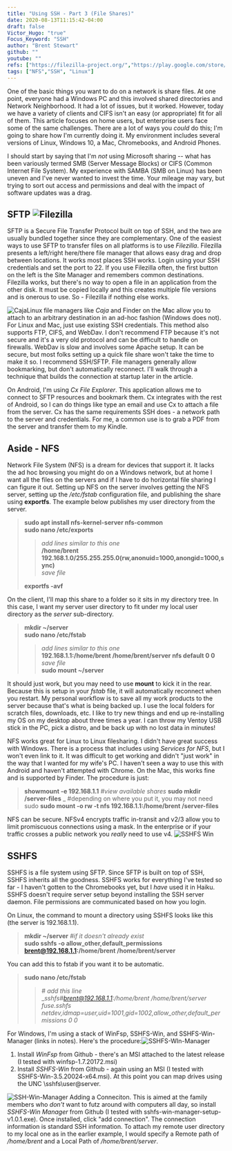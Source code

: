 ```yaml
---
title: "Using SSH - Part 3 (File Shares)"
date: 2020-08-13T11:15:42-04:00
draft: false
Victor_Hugo: "true"
Focus_Keyword: "SSH"
author: "Brent Stewart"
github: ""
youtube: ""
refs: ["https://filezilla-project.org/","https://play.google.com/store/apps/details?id=com.cxinventor.file.explorer&hl=en_US", "https://github.com/billziss-gh/winfsp/releases/tag/v1.7", "https://github.com/billziss-gh/sshfs-win", "https://github.com/evsar3/sshfs-win-manager"]
tags: ["NFS","SSH", "Linux"]
---
```


One of the basic things you want to do on a network is share files.  At one point, everyone had a Windows PC and this involved shared directories and Network Neighborhood.  It had a lot of issues, but it worked.  However, today we have a variety of clients and CIFS isn't an easy (or appropriate) fit for all of them.  This article focuses on home users, but enterprise users face some of the same challenges.  There are a lot of ways you _could_ do this; I'm going to share how I'm currently doing it.  My environment includes several versions of Linux, Windows 10, a Mac, Chromebooks, and Android Phones.

I should start by saying that I'm _not_ using Microsoft sharing -- what has been variously termed SMB (Server Message Blocks) or CIFS (Common Internet File System).  My experience with SAMBA (SMB on Linux) has been uneven and I've never wanted to invest the time.  Your mileage may vary, but trying to sort out access and permissions and deal with the impact of software updates was a drag.

## SFTP ![Filezilla](/Filezilla.png#floatright)
SFTP is a Secure File Transfer Protocol built on top of SSH, and the two are usually bundled together since they are complementary.  One of the easiest ways to use SFTP to transfer files on all platforms is to use _Filezilla_.  Filezilla presents a left/right here/there file manager that allows easy drag and drop between locations.  It works most places SSH works.  Login using your SSH credentials and set the port to 22.  If you use Filezilla often, the first button on the left is the Site Manager and remembers common destinations.  Filezilla works, but there's no way to open a file in an application from the other disk.  It must be copied locally and this creates multiple file versions and is onerous to use.  So - Filezilla if nothing else works.

![Caja](/caja.png#floatleft)Linux file managers like _Caja_ and Finder on the Mac allow you to attach to an arbitrary destination in an ad-hoc fashion (Windows does not).  For Linux and Mac, just use existing SSH credentials.  This method also supports FTP, CIFS, and WebDav.  I don't recommend FTP because it's not secure and it's a very old protocol and can be difficult to handle on firewalls.  WebDav is slow and involves some Apache setup.  It can be secure, but most folks setting up a quick file share won't take the time to make it so.  I recommend SSH/SFTP.  File managers generally allow bookmarking, but don't automatically reconnect.  I'll walk through a technique that builds the connection at startup later in the article. 

On Android, I'm using _Cx File Explorer_.  This application allows me to connect to SFTP resources and bookmark them.  Cx integrates with the rest of Android, so I can do things like type an email and use Cx to attach a file from the server.  Cx has the same requirements SSH does - a network path to the server and credentials. For me, a common use is to grab a PDF from the server and transfer them to my Kindle.

## Aside - NFS

Network File System (NFS) is a dream for devices that support it.  It lacks the ad hoc browsing you might do on a Windows network, but at home I want all the files on the servers and if I have to do horizontal file sharing I can figure it out.  Setting up NFS on the server involves getting the NFS server, setting up the _/etc/fstab_ configuration file, and publishing the share using __exportfs__.  The example below publishes my user directory from the server.

> __sudo apt install nfs-kernel-server nfs-common__  
> __sudo nano /etc/exports__  
>> _add lines similar to this one_  
>> __/home/brent 192.168.1.0/255.255.255.0(rw,anonuid=1000,anongid=1000,sync)__  
>> _save file_  
>  
> __exportfs -avf__ 

On the client, I'll map this share to a folder so it sits in my directory tree.  In this case, I want my server user directory to fit under my local user directory as the _server_ sub-directory.

> __mkdir ~/server__  
> __sudo nano /etc/fstab__  
>> _add lines similar to this one_  
>> __192.168.1.1:/home/brent /home/brent/server nfs default 0 0__  
>> _save file_  
> __sudo mount ~/server__  

It should just work, but you may need to use __mount__ to kick it in the rear.  Because this is setup in your _fstab_ file, it will automatically reconnect when you restart.  My personal workflow is to save all my work products to the server because that's what is being backed up.  I use the local folders for scratch files, downloads, etc.  I like to try new things and end up re-installing my OS on my desktop about three times a year.  I can throw my Ventoy USB stick in the PC, pick a distro, and be back up with no lost data in minutes!

NFS works great for Linux to Linux filesharing.  I didn't have great success with Windows.  There is a process that includes using _Services for NFS_, but I won't even link to it.  It was difficult to get working and didn't "just work" in the way that I wanted for my wife's PC.  I haven't seen a way to use this with Android and haven't attempted with Chrome.  On the Mac, this works fine and is supported by Finder.  The procedure is just:

> __showmount -e 192.168.1.1__  _#view available shares_
> __sudo mkdir /server-files__ _ #depending on where you put it, you may not need sudo
> __sudo mount -o rw -t nfs 192.168.1.1:/home/brent /server-files__

NFS can be secure.  NFSv4 encrypts traffic in-transit and v2/3 allow you to limit promiscuous connections using a mask.  In the enterprise or if your traffic crosses a public network you _really_ need to use v4. 
![SSHFS Win](https://raw.githubusercontent.com/billziss-gh/sshfs-win/master/cap.gif#floatright)
##  SSHFS 

SSHFS is a file system using SFTP.  Since SFTP is built on top of SSH, SSHFS inherits all the goodness.  SSHFS  works for everything I've tested so far - I haven't gotten to the Chromebooks yet, but I _have_ used it in Haiku.  SSHFS doesn't require server setup beyond installing the SSH server daemon.  File permissions are communicated based on how you login.

On Linux, the command to mount a directory using SSHFS looks like this (the server is 192.168.1.1).

> __mkdir ~/server__  _#if it doesn't already exist_  
> __sudo sshfs -o allow_other,default_permissions brent@192.168.1.1:/home/brent /home/brent/server__  

You can add this to fstab if you want it to be automatic.
> __sudo nano /etc/fstab__  
>> _# add this line_   
>> __sshfs#brent@192.168.1.1:/home/brent /home/brent/server fuse.sshfs _netdev,idmap=user,uid=1001,gid=1002,allow_other,default_permissions 0 0__  


For Windows, I'm using a stack of WinFsp, SSHFS-Win, and SSHFS-Win-Manager (links in notes).  Here's the procedure:![SSHFS-WIn-Manager](/SSHFS-Win-Manager.png#floatleft)
1. Install _WinFsp_ from Github - there's an MSI attached to the latest release (I tested with winfsp-1.7.20172.msi)  
2. Install _SSHFS-Win_ from Github - again using an MSI (I tested with SSHFS-Win-3.5.20024-x64.msi).  At this point you can map drives using the UNC \\sshfs\user@server.  

![SSH-Win-Manager Adding a Conneciton](/SSHFS-Win-Manager-Add.png#floatright). This is aimed at the family members who _don't_ want to futz around with computers all day, so install _SSHFS-Win Manager_ from Github (I tested with sshfs-win-manager-setup-v1.0.1.exe).  Once installed, click "add connection".  The connection information is standard SSH information.  To attach my remote user directory to my local one as in the earlier example, I would specify a Remote path of _/home/brent_ and a Local Path of _/home/brent/server_.  